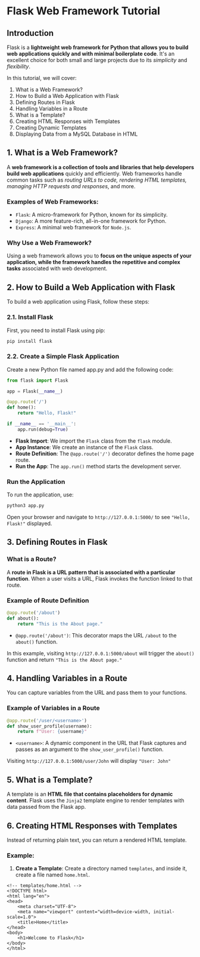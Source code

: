 # Flask Web Framework Tutorial

## Introduction

Flask is a **lightweight web framework for Python that allows you to build web applications quickly and with minimal boilerplate code**. It's an excellent choice for both small and large projects due to its *simplicity* and *flexibility*.

In this tutorial, we will cover:

1. What is a Web Framework?
2. How to Build a Web Application with Flask
3. Defining Routes in Flask
4. Handling Variables in a Route
5. What is a Template?
6. Creating HTML Responses with Templates
7. Creating Dynamic Templates
8. Displaying Data from a MySQL Database in HTML

## 1. What is a Web Framework?
A **web framework is a collection of tools and libraries that help developers build web applications** quickly and efficiently. Web frameworks handle common tasks such as *routing URLs to code, rendering HTML templates, managing HTTP requests and responses*, and more.

### Examples of Web Frameworks:
- `Flask`: A micro-framework for Python, known for its simplicity.
- `Django`: A more feature-rich, all-in-one framework for Python.
- `Express`: A minimal web framework for `Node.js`.

### Why Use a Web Framework?
Using a web framework allows you to **focus on the unique aspects of your application, while the framework handles the repetitive and complex tasks** associated with web development.

## 2. How to Build a Web Application with Flask

To build a web application using Flask, follow these steps:

### 2.1. Install Flask
First, you need to install Flask using pip:
```python
pip install flask
```

### 2.2. Create a Simple Flask Application
Create a new Python file named app.py and add the following code:
```python
from flask import Flask

app = Flask(__name__)

@app.route('/')
def home():
    return "Hello, Flask!"

if __name__ == '__main__':
    app.run(debug=True)
```

- **Flask Import**: We import the `Flask` class from the `flask` module.
- **App Instance**: We create an instance of the `Flask` class.
- **Route Definition**: The `@app.route('/')` decorator defines the home page route.
- **Run the App**: The `app.run()` method starts the development server.

### Run the Application
To run the application, use:
```python
python3 app.py
```

Open your browser and navigate to `http://127.0.0.1:5000/` to see `"Hello, Flask!"` displayed.

## 3. Defining Routes in Flask
 
### What is a Route?
A **route in Flask is a URL pattern that is associated with a particular function**. When a user visits a URL, Flask invokes the function linked to that route.

### Example of Route Definition

```python
@app.route('/about')
def about():
    return "This is the About page."
```
- `@app.route('/about')`: This decorator maps the URL `/about` to the `about()` function.

In this example, visiting `http://127.0.0.1:5000/about` will trigger the `about()` function and return `"This is the About page."`

## 4. Handling Variables in a Route
You can capture variables from the URL and pass them to your functions.

### Example of Variables in a Route

```python
@app.route('/user/<username>')
def show_user_profile(username):
    return f"User: {username}"
```

- `<username>`: A dynamic component in the URL that Flask captures and passes as an argument to the `show_user_profile()` function.

Visiting `http://127.0.0.1:5000/user/John` will display `"User: John"`

## 5. What is a Template?

A template is an **HTML file that contains placeholders for dynamic content**. Flask uses the `Jinja2` template engine to render templates with data passed from the Flask app.

## 6. Creating HTML Responses with Templates
Instead of returning plain text, you can return a rendered HTML template.

### Example:

1. **Create a Template**: Create a directory named `templates`, and inside it, create a file named `home.html`.

```html5
<!-- templates/home.html -->
<!DOCTYPE html>
<html lang="en">
<head>
    <meta charset="UTF-8">
    <meta name="viewport" content="width=device-width, initial-scale=1.0">
    <title>Home</title>
</head>
<body>
    <h1>Welcome to Flask</h1>
</body>
</html>
```